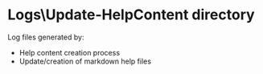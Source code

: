 
# Logs\Update-HelpContent directory

Log files generated by:

- Help content creation process
- Update/creation of markdown help files
